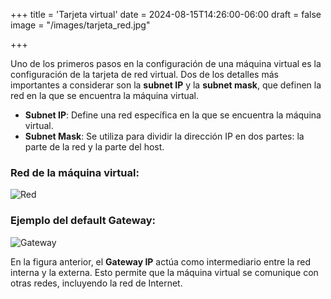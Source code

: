 +++
title = 'Tarjeta virtual'
date = 2024-08-15T14:26:00-06:00
draft = false
image = "/images/tarjeta_red.jpg"

+++


Uno de los primeros pasos en la configuración de una máquina virtual es la configuración de la tarjeta de red virtual. Dos de los detalles más importantes a considerar son la **subnet IP** y la **subnet mask**, que definen la red en la que se encuentra la máquina virtual.

- **Subnet IP**: Define una red específica en la que se encuentra la máquina virtual.
- **Subnet Mask**: Se utiliza para dividir la dirección IP en dos partes: la parte de la red y la parte del host.

### Red de la máquina virtual: 
![Red](/images/tarjeta.png)

### Ejemplo del default Gateway: 
![Gateway](/images/gateway.png)


En la figura anterior, el **Gateway IP** actúa como intermediario entre la red interna y la externa. Esto permite que la máquina virtual se comunique con otras redes, incluyendo la red de Internet.

